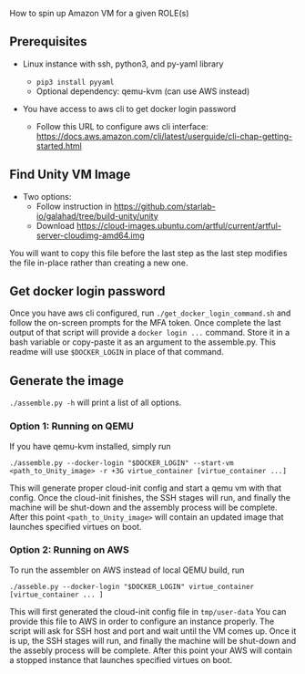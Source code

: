
How to spin up Amazon VM for a given ROLE(s)

## Prerequisites

- Linux instance with ssh, python3, and py-yaml library
	- `pip3 install pyyaml`
	- Optional dependency: qemu-kvm (can use AWS instead) 

- You have access to aws cli to get docker login password
	- Follow this URL to configure aws cli interface: https://docs.aws.amazon.com/cli/latest/userguide/cli-chap-getting-started.html


## Find Unity VM Image

- Two options:
	- Follow instruction in https://github.com/starlab-io/galahad/tree/build-unity/unity
	- Download https://cloud-images.ubuntu.com/artful/current/artful-server-cloudimg-amd64.img

You will want to copy this file before the last step as the last step modifies the file in-place rather than creating a new one.

## Get docker login password

Once you have aws cli configured, run `./get_docker_login_command.sh` and follow the on-screen prompts for the MFA token. Once complete the last output of that script will provide a `docker login ...` command. Store it in a bash variable or copy-paste it as an argument to the assemble.py. This readme will use `$DOCKER_LOGIN` in place of that command.

## Generate the image

`./assemble.py -h` will print a list of all options. 

### Option 1: Running on QEMU
If you have qemu-kvm installed, simply run

```
./assemble.py --docker-login "$DOCKER_LOGIN" --start-vm <path_to_Unity_image> -r +3G virtue_container [virtue_container ...]
```

This will generate proper cloud-init config and start a qemu vm with that config. Once the cloud-init finishes, the SSH stages will run, and finally the machine will be shut-down and the assembly process will be complete. After this point `<path_to_Unity_image>` will contain an updated image that launches specified virtues on boot.

### Option 2: Running on AWS

To run the assembler on AWS instead of local QEMU build, run

```
./asseble.py --docker-login "$DOCKER_LOGIN" virtue_container [virtue_container ... ]
```

This will first generated the cloud-init config file in `tmp/user-data` You can provide this file to AWS in order to configure an instance properly. The script will ask for SSH host and port and wait until the VM comes up. Once it is up, the SSH stages will run, and finally the machine will be shut-down and the assebly process will be complete. After this point your AWS will contain a stopped instance that launches specified virtues on boot.

